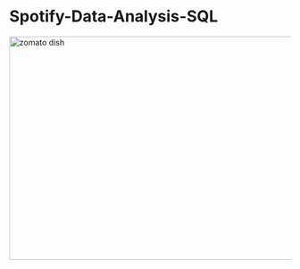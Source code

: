 # Spotify-Data-Analysis-SQL

<img src="https://images.squarespace-cdn.com/content/v1/55411d6ee4b0269a2d7868b9/1552080783827-OHJZT43BX5JSK7UCZ0ZK/Spotify.gif?format=1000w" alt="zomato dish" width="1000" height="400">
